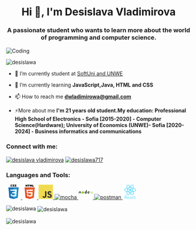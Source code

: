 <h1 align="center">Hi 👋, I'm Desislava Vladimirova</h1>
<h3 align="center">A passionatе student who wants to learn more about the world of programming and computer science.</h3>
<img align="center" alt="Coding" width="350" src="https://miro.medium.com/max/1400/1*qdAW1TjCN57h1lbuuzvchg.gif">
<p align="left"> <img src="https://komarev.com/ghpvc/?username=desislawa&label=Profile%20views&color=0e75b6&style=flat" alt="desislawa" /> </p>

- 🔭 I’m currently student at [SoftUni and UNWE](https://softuni.bg/)

- 🌱 I’m currently learning **JavaScript,Java, HTML and CSS**

- 📫 How to reach me **dwladimirowa@gmail.com**

- ⚡More about me **I'm 21 years old student.My education: Professional High School of Electronics - Sofia [2015-2020] - Computer Science(Hardware);
University of Economics (UNWE)- Sofia [2020-2024] - Business informatics and communications**

<h3 align="left">Connect with me:</h3>
<p align="left">
<a href="https://linkedin.com/in/desislava vladimirova" target="blank"><img align="center" src="https://raw.githubusercontent.com/rahuldkjain/github-profile-readme-generator/master/src/images/icons/Social/linked-in-alt.svg" alt="desislava vladimirova" height="30" width="40" /></a>
<a href="https://instagram.com/desislawa717" target="blank"><img align="center" src="https://raw.githubusercontent.com/rahuldkjain/github-profile-readme-generator/master/src/images/icons/Social/instagram.svg" alt="desislawa717" height="30" width="40" /></a>
</p>

<h3 align="left">Languages and Tools:</h3>
<p align="left"> <a href="https://www.w3schools.com/css/" target="_blank" rel="noreferrer"> <img src="https://raw.githubusercontent.com/devicons/devicon/master/icons/css3/css3-original-wordmark.svg" alt="css3" width="40" height="40"/> </a> <a href="https://www.w3.org/html/" target="_blank" rel="noreferrer"> <img src="https://raw.githubusercontent.com/devicons/devicon/master/icons/html5/html5-original-wordmark.svg" alt="html5" width="40" height="40"/> </a> <a href="https://developer.mozilla.org/en-US/docs/Web/JavaScript" target="_blank" rel="noreferrer"> <img src="https://raw.githubusercontent.com/devicons/devicon/master/icons/javascript/javascript-original.svg" alt="javascript" width="40" height="40"/> </a> <a href="https://mochajs.org" target="_blank" rel="noreferrer"> <img src="https://www.vectorlogo.zone/logos/mochajs/mochajs-icon.svg" alt="mocha" width="40" height="40"/> </a> <a href="https://nodejs.org" target="_blank" rel="noreferrer"> <img src="https://raw.githubusercontent.com/devicons/devicon/master/icons/nodejs/nodejs-original-wordmark.svg" alt="nodejs" width="40" height="40"/> </a> <a href="https://postman.com" target="_blank" rel="noreferrer"> <img src="https://www.vectorlogo.zone/logos/getpostman/getpostman-icon.svg" alt="postman" width="40" height="40"/> </a> <a href="https://reactjs.org/" target="_blank" rel="noreferrer"> <img src="https://raw.githubusercontent.com/devicons/devicon/master/icons/react/react-original-wordmark.svg" alt="react" width="40" height="40"/> </a> </p>

<p><img align="left" src="https://github-readme-stats.vercel.app/api/top-langs?username=desislawa&show_icons=true&locale=en&layout=compact" alt="desislawa" /></p>

<p>&nbsp;<img align="center" src="https://github-readme-stats.vercel.app/api?username=desislawa&show_icons=true&locale=en" alt="desislawa" /></p>

<p><img align="center" src="https://github-readme-streak-stats.herokuapp.com/?user=desislawa&" alt="desislawa" /></p>
